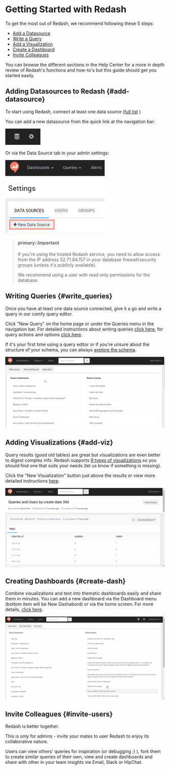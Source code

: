 # Getting Started with Redash

To get the most out of Redash, we recommend following these 5 steps:
* [Add a Datasource](#add-datasource)
* [Write a Query](#write_queries)
* [Add a Visualization](#add-viz)
* [Create a Dashboard](#create_new_dash)
* [Invite Colleagues](#invite-users)

You can browse the different sections in the Help Center for a more in depth review of Redash's functions and how-to's but this guide should get you started easily.

## Adding Datasources to Redash {#add-datasource}

To start using Redash, connect at least one data source ([full list](../aboutrd/aboutrd.md#supported_data_sources) )

You can add a new datasource from the quick link at the navigation bar:

![](../assets/data_source_quick_link.png)

Or via the Data Source tab in your admin settings:

![](../assets/add_new_datasource.png)

> #### primary::Important
>
> If you're using the hosted Redash service, you need to allow access from the IP address 52.71.84.157 in your database firewall/security groups (unless it's publicly available).
>
> We recommend using a user with read only permissions for the database.



## Writing Queries {#write_queries}

Once you have at least one data source connected, give it a go and write a query in our comfy query editor.

Click "New Query" on the home page or under the Queries menu in the navigation bar. For detailed instructions about writing queries [click here](../queries/writing_queries.md), for query actions and options [click here](../queries/query_actions.md).

If it's your first time using a query editor or if you're unsure about the structure of your schema, you can always [explore the schema](../queries/writing_queries.md#exploring-schemas).

![](../assets/gifs/queries/add_new_query.gif)

## Adding Visualizations {#add-viz}

Query results (good old tables) are great but visualizations are even better to digest complex info. Redash supports [9 types of visualizations](../visualization/visualization.md#viz_types) so you should find one that suits your needs (let us know if something is missing).

Click the "New Visualization" button just above the results or view more detailed instructions [here](../visualization/visualization.md#viz_types).

![](../assets/gifs/visualization/new_viz.gif)

## Creating Dashboards {#create-dash}

Combine visualizations and text into thematic dashboards easily and share them in minutes. You can add a new dashboard via the Dashboard menu (bottom item will be New Dashabord) or via the home screen. For more details, [click here](../dashboards/dashboards.md).

![](../assets/gifs/dashboards/Dashboards.gif)

## Invite Colleagues {#invite-users}

Redash is better together.

This is only for admins - invite your mates to user Redash to enjoy its collaborative nature.

Users can view others' queries for inspiration (or debugging ;) ), fork them to create similar queries of their own, view and create dashboards and share with other in your team insights vie Email, Slack or HipChat.
